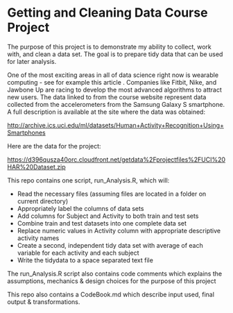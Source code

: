 Getting and Cleaning Data Course Project
=================


The purpose of this project is to demonstrate my ability to collect, work with, and clean a data set. The goal is to prepare tidy data that can be used for later analysis. 

One of the most exciting areas in all of data science right now is wearable computing - see for example this article . Companies like Fitbit, Nike, and Jawbone Up are racing to develop the most advanced algorithms to attract new users. The data linked to from the course website represent data collected from the accelerometers from the Samsung Galaxy S smartphone. A full description is available at the site where the data was obtained: 

http://archive.ics.uci.edu/ml/datasets/Human+Activity+Recognition+Using+Smartphones 

Here are the data for the project: 

https://d396qusza40orc.cloudfront.net/getdata%2Fprojectfiles%2FUCI%20HAR%20Dataset.zip 

This repo contains one script, run_Analysis.R, which will:

- Read the necessary files (assuming files are located in a folder on current directory)
- Appropriately label the columns of data sets
- Add columns for Subject and Activity to both train and test sets
- Combine train and test datasets into one complete data set
- Replace numeric values in Activity column with appropriate descriptive activity names
- Create a second, independent tidy data set with average of each variable for each activity and each subject
- Write the tidydata to a space separated text file

The run_Analysis.R script also contains code comments which explains the assumptions, mechanics & design choices for the purpose of this project

This repo also contains a CodeBook.md which describe input used, final output & transformations.
